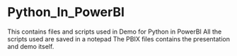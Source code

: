 # Python_In_PowerBI
This contains files and scripts used in Demo for Python in PowerBI
All the scripts used are saved in a notepad
The PBIX files contains the presentation and demo itself. 

